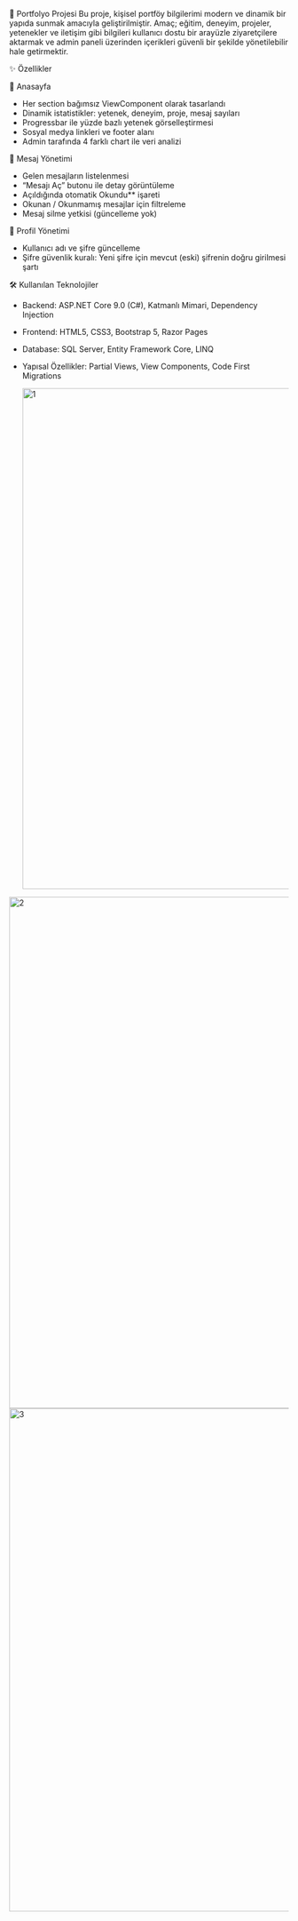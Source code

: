 🚀 Portfolyo Projesi
Bu proje, kişisel portföy bilgilerimi modern ve dinamik bir yapıda sunmak amacıyla geliştirilmiştir. Amaç; eğitim, deneyim, projeler, yetenekler ve iletişim gibi bilgileri kullanıcı dostu bir arayüzle ziyaretçilere aktarmak ve admin paneli üzerinden içerikleri güvenli bir şekilde yönetilebilir hale getirmektir.  

✨ Özellikler

 🔹 Anasayfa
- Her section bağımsız ViewComponent olarak tasarlandı  
- Dinamik istatistikler: yetenek, deneyim, proje, mesaj sayıları  
- Progressbar ile yüzde bazlı yetenek görselleştirmesi 
- Sosyal medya linkleri ve footer alanı  
- Admin tarafında 4 farklı chart ile veri analizi  

🔹 Mesaj Yönetimi
- Gelen mesajların listelenmesi  
- “Mesajı Aç” butonu ile detay görüntüleme  
- Açıldığında otomatik Okundu** işareti  
- Okunan / Okunmamış mesajlar için filtreleme  
- Mesaj silme yetkisi (güncelleme yok)  

 🔹 Profil Yönetimi
- Kullanıcı adı ve şifre güncelleme  
- Şifre güvenlik kuralı: Yeni şifre için mevcut (eski) şifrenin doğru girilmesi şartı  

 🛠️ Kullanılan Teknolojiler

- Backend: ASP.NET Core 9.0 (C#), Katmanlı Mimari, Dependency Injection  
- Frontend: HTML5, CSS3, Bootstrap 5, Razor Pages  
- Database: SQL Server, Entity Framework Core, LINQ  
- Yapısal Özellikler: Partial Views, View Components, Code First Migrations


  <img width="1885" height="902" alt="1" src="https://github.com/user-attachments/assets/6deef750-b898-4a93-90fa-6225b5681cde" />
<img width="1882" height="921" alt="2" src="https://github.com/user-attachments/assets/860d550b-d892-4fe2-ab3c-06547da2e1ce" />
<img width="1871" height="906" alt="3" src="https://github.com/user-attachments/assets/b1e98eea-81d7-4874-8f48-cfaff37e1743" />

  
